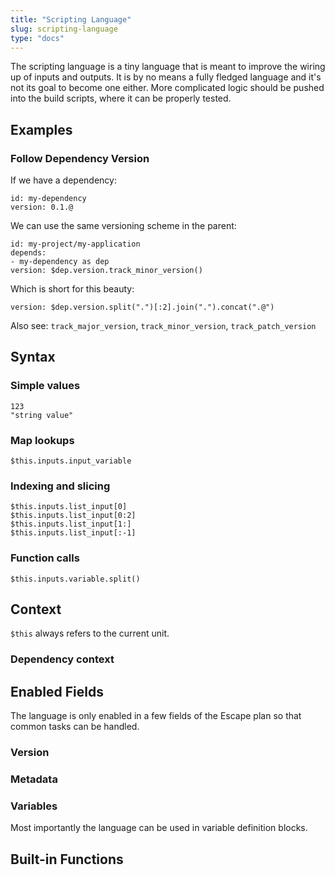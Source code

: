 ```yaml
---
title: "Scripting Language"
slug: scripting-language 
type: "docs"
---
```


The scripting language is a tiny language that is meant to improve the wiring up
of inputs and outputs. It is by no means a fully fledged language and it's
not its goal to become one either. More complicated logic should be pushed into
the build scripts, where it can be properly tested. 

## Examples

### Follow Dependency Version

If we have a dependency:

```
id: my-dependency
version: 0.1.@
```
We can use the same versioning scheme in the parent:

```
id: my-project/my-application
depends:
- my-dependency as dep
version: $dep.version.track_minor_version()
```

Which is short for this beauty:

```
version: $dep.version.split(".")[:2].join(".").concat(".@")
```

Also see: `track_major_version`, `track_minor_version`, `track_patch_version`

## Syntax

### Simple values

```
123
"string value"
```

### Map lookups

```
$this.inputs.input_variable
```

### Indexing and slicing

```
$this.inputs.list_input[0]
$this.inputs.list_input[0:2]
$this.inputs.list_input[1:]
$this.inputs.list_input[:-1]
```

### Function calls

```
$this.inputs.variable.split()
```


## Context

`$this` always refers to the current unit.

### Dependency context


## Enabled Fields

The language is only enabled in a few fields of the Escape plan so that common 
tasks can be handled. 

### Version 

### Metadata

### Variables

Most importantly the language can be used in variable definition blocks. 


## Built-in Functions

```

```
